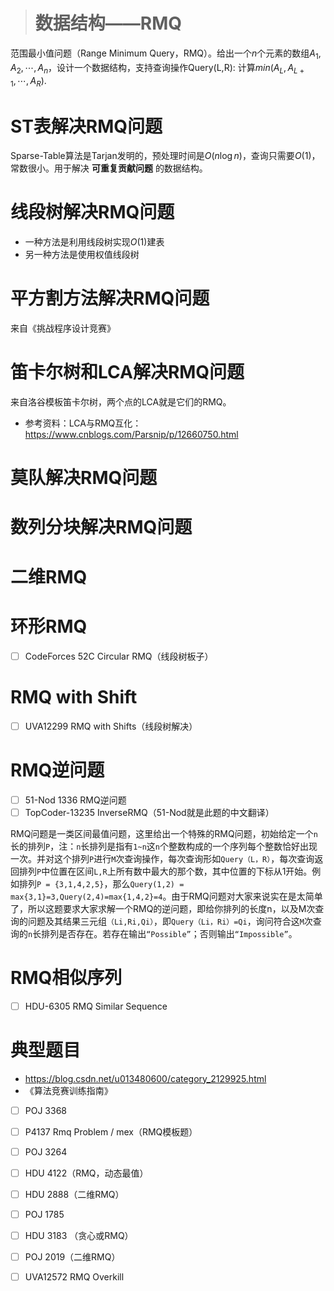 > # 数据结构——RMQ

范围最小值问题（Range Minimum Query，RMQ）。给出一个$n$个元素的数组$A_1,A_2,\cdots, A_n$，设计一个数据结构，支持查询操作Query(L,R): 计算$min(A_L,A_{L+1},\cdots,A_R)$.

# ST表解决RMQ问题

Sparse-Table算法是Tarjan发明的，预处理时间是$O(n \log n)$，查询只需要$O(1)$，常数很小。用于解决 **可重复贡献问题** 的数据结构。



# 线段树解决RMQ问题

* 一种方法是利用线段树实现$O(1)$建表
* 另一种方法是使用权值线段树





# 平方割方法解决RMQ问题

来自《挑战程序设计竞赛》



# 笛卡尔树和LCA解决RMQ问题

来自洛谷模板笛卡尔树，两个点的LCA就是它们的RMQ。

* 参考资料：LCA与RMQ互化：https://www.cnblogs.com/Parsnip/p/12660750.html



# 莫队解决RMQ问题



# 数列分块解决RMQ问题





# 二维RMQ



# 环形RMQ

- [ ] CodeForces 52C Circular RMQ（线段树板子）



# RMQ with Shift

- [ ] UVA12299 RMQ with Shifts（线段树解决）



# RMQ逆问题

- [ ] 51-Nod 1336 RMQ逆问题
- [ ] TopCoder-13235 InverseRMQ（51-Nod就是此题的中文翻译）

RMQ问题是一类区间最值问题，这里给出一个特殊的RMQ问题，初始给定一个`n`长的排列`P`，注：`n`长排列是指有`1~n`这`n`个整数构成的一个序列每个整数恰好出现一次。并对这个排列`P`进行`M`次查询操作，每次查询形如`Query（L，R）`，每次查询返回排列`P`中位置在区间`L,R`上所有数中最大的那个数，其中位置的下标从1开始。例如排列`P = {3,1,4,2,5}`，那么`Query(1,2) = max{3,1}=3,Query(2,4)=max{1,4,2}=4`。由于RMQ问题对大家来说实在是太简单了，所以这题要求大家求解一个RMQ的逆问题，即给你排列的长度n，以及M次查询的问题及其结果三元组`（Li,Ri,Qi）`，即`Query（Li，Ri）=Qi`，询问符合这`M`次查询的`n`长排列是否存在。若存在输出`“Possible”`；否则输出`“Impossible”`。



# RMQ相似序列

- [ ] HDU-6305 RMQ Similar Sequence





# 典型题目

* <https://blog.csdn.net/u013480600/category_2129925.html>
* 《算法竞赛训练指南》
* [ ] POJ 3368
* [ ] P4137 Rmq Problem / mex（RMQ模板题）
* [ ] POJ 3264
* [ ] HDU 4122（RMQ，动态最值）
* [ ] HDU 2888（二维RMQ）
* [ ] POJ 1785
* [ ] HDU 3183 （贪心或RMQ）
* [ ] POJ 2019（二维RMQ）
* [ ] UVA12572 RMQ Overkill

